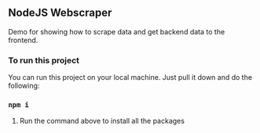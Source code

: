 ## NodeJS Webscraper
Demo for showing how to scrape data and get backend data to the frontend. 


### To run this project

You can run this project on your local machine. Just pull it down and do the following:

### `npm i`

1. Run the command above to install all the packages